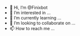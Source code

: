 - 👋 Hi, I’m @Finixbot
- 👀 I’m interested in ...
- 🌱 I’m currently learning ...
- 💞️ I’m looking to collaborate on ...
- 📫 How to reach me ...

<!---
Finixbot/Finixbot is a ✨ special ✨ repository because its `README.md` (this file) appears on your GitHub profile.
You can click the Preview link to take a look at your changes.
--->
